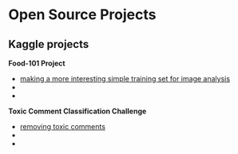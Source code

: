 # Open Source Projects
## Kaggle projects <br>
**Food-101 Project** <br>
- [making a more interesting simple training set for image analysis](https://www.kaggle.com/kmader/food41)
- 
- 

**Toxic Comment Classification Challenge** <br> 
- [removing toxic comments](https://www.kaggle.com/c/jigsaw-toxic-comment-classification-challenge)
- 
- 
